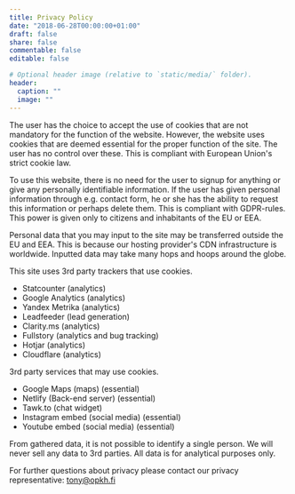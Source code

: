 ```yaml
---
title: Privacy Policy
date: "2018-06-28T00:00:00+01:00"
draft: false
share: false
commentable: false
editable: false

# Optional header image (relative to `static/media/` folder).
header:
  caption: ""
  image: ""
---
```

The user has the choice to accept the use of cookies that are not mandatory for the function of the website. However, the website uses cookies that are deemed essential for the proper function of the site. The user has no control over these. This is compliant with European Union's strict cookie law.

To use this website, there is no need for the user to signup for anything or give any personally identifiable information. If the user has given personal information through e.g. contact form, he or she has the ability to request this information or perhaps delete them. This is compliant with GDPR-rules. This power is given only to citizens and inhabitants of the EU or EEA. 

Personal data that you may input to the site may be transferred outside the EU and EEA. This is because our hosting provider's CDN infrastructure is worldwide. Inputted data may take many hops and hoops around the globe.

This site uses 3rd party trackers that use cookies.

- Statcounter (analytics)
- Google Analytics (analytics)
- Yandex Metrika (analytics)
- Leadfeeder (lead generation)
- Clarity.ms (analytics)
- Fullstory (analytics and bug tracking)
- Hotjar (analytics)
- Cloudflare (analytics)

3rd party services that may use cookies.
- Google Maps (maps) (essential)
- Netlify (Back-end server) (essential)
- Tawk.to (chat widget)
- Instagram embed (social media) (essential)
- Youtube embed (social media) (essential)

From gathered data, it is not possible to identify a single person.
We will never sell any data to 3rd parties. All data is for analytical purposes only.

For further questions about privacy please contact our privacy representative: tony@opkh.fi